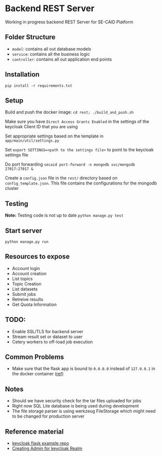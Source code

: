 # Backend REST Server
Working in progress backend REST Server for SE-CAID Platform

## Folder Structure
- `model`: contains all out database models
- `service`: contains all the business logic
- `controller`: contains all out application end points


## Installation 
`pip install -r requirements.txt`

## Setup
Build and push the docker image: `cd rest; ./build_and_push.sh`

Make sure you have `Direct Access Grants Enabled` in the settings of the keycloak Client ID that you are using

Set appropriate settings based on the template in `app/main/util/settings.py`

Set `export SETTINGS=<path to the settings file>` to point to the keycloak settings file 

Do port forwarding `secaid port-forward -n mongodb svc/mongodb 27017:27017 &`

Create a `config.json` file in the `rest/` directory based on `config_template.json`. This file contains the configurations for the mongodb cluster

## Testing 
**Note:** Testing code is not up to date
`python manage.py test`

## Start server
`python manage.py run`

## Resources to expose
- Account login
- Account creation
- List topics
- Topic Creation
- List datasets
- Submit jobs
- Retreive results
- Get Quota Information

## TODO:
- Enable SSL/TLS for backend server
- Stream result set or dataset to user
- Celery workers to off-load job execution

## Common Problems
- Make sure that the flask app is bound to `0.0.0.0` instead of `127.0.0.1` in the docker container ([ref](https://stackoverflow.com/questions/39525820/docker-port-forwarding-not-working))

## Notes
- Should we have security check for the tar files uploaded for jobs
- Right now SQL Lite database is being used during development
- The file storage parser is using werkzeug FileStorage which might need to be changed for production server


## Reference material
- [keycloak flask example repo](https://github.com/dangtrinhnt/keycloak_flask)
- [Creating Admin for keycloak Realm](https://stackoverflow.com/questions/56743109/keycloak-create-admin-user-in-a-realm)
